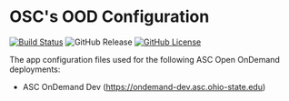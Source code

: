 # OSC's OOD Configuration

[![Build Status](https://travis-ci.org/OSC/osc-ood-config.svg?branch=master)](https://travis-ci.org/OSC/osc-ood-config)
![GitHub Release](https://img.shields.io/github/release/OSC/osc-ood-config.svg)
[![GitHub License](https://img.shields.io/badge/license-MIT-green.svg)](https://opensource.org/licenses/MIT)

The app configuration files used for the following ASC Open OnDemand
deployments:

- ASC OnDemand Dev (https://ondemand-dev.asc.ohio-state.edu)


